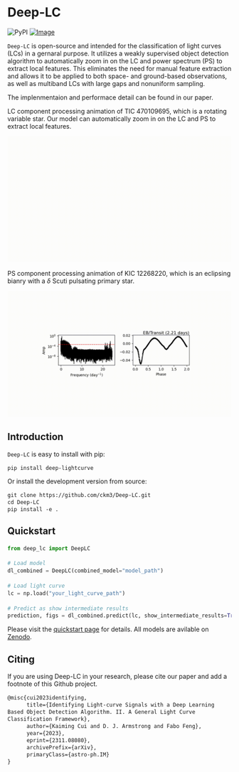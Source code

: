 # Deep-LC

![PyPI](https://img.shields.io/pypi/v/deep-lightcurve?style=flat) [![Image](https://img.shields.io/badge/arXiv-2311.08080-blue)](https://arxiv.org/abs/2311.08080)

``Deep-LC``  is open-source and intended for the classification of light curves (LCs) in a gernaral purpose. It utilizes a weakly supervised object detection algorithm to automatically zoom in on the LC and power spectrum (PS) to extract local features. This eliminates the need for manual feature extraction and allows it to be applied to both space- and ground-based observations, as well as multiband LCs with large gaps and nonuniform sampling.

The implenmentaion and performace detail can be found in our paper.

LC component processing animation of TIC 470109695, which is a rotating variable star. Our model can automatically zoom in on the LC and PS to extract local features.

![LC component processing](docs/source/lc.gif)

PS component processing animation of KIC 12268220, which is an eclipsing bianry with a $\delta$ Scuti pulsating primary star.

![PS component processing](docs/source/ps.gif)

## Introduction

``Deep-LC`` is easy to install with pip:
```
pip install deep-lightcurve
```

Or install the development version from source:
```
git clone https://github.com/ckm3/Deep-LC.git
cd Deep-LC
pip install -e .
```

## Quickstart

```python
from deep_lc import DeepLC

# Load model
dl_combined = DeepLC(combined_model="model_path")

# Load light curve
lc = np.load("your_light_curve_path")

# Predict as show intermediate results
prediction, figs = dl_combined.predict(lc, show_intermediate_results=True)

```

Please visit the [quickstart page](https://deep-lightcurve.readthedocs.io/en/latest/notebooks/Quickstart.html) for details. All models are avilable on [Zenodo](https://zenodo.org/records/10081600).

## Citing

If you are using Deep-LC in your research, please cite our paper and add a footnote of this Github project.
```
@misc{cui2023identifying,
      title={Identifying Light-curve Signals with a Deep Learning Based Object Detection Algorithm. II. A General Light Curve Classification Framework}, 
      author={Kaiming Cui and D. J. Armstrong and Fabo Feng},
      year={2023},
      eprint={2311.08080},
      archivePrefix={arXiv},
      primaryClass={astro-ph.IM}
}
```